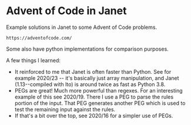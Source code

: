 # Advent of Code in Janet

Example solutions in Janet to some Advent of Code problems.

    https://adventofcode.com/

Some also have python implementations for comparison purposes.

A few things I learned:

* It reinforced to me that Janet is often faster than Python. See
  for example 2020/23 -- it's basically just array manipulation, and
  Janet (1.13--compiled with lto) is around twice as fast as Python
  3.8.
* PEGs are great!  Much more powerful than regexes.  For an interesting
  example of this see 2020/19.  There I use a PEG to parse the rules
  portion of the input.  That PEG generates another PEG which is used
  to test the remaining input against the rules.
* If that's a bit over the top, see 2020/16 for a simpler use of PEGs.

